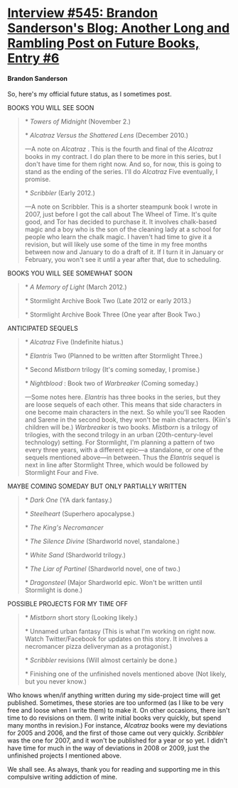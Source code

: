 # [Interview #545: Brandon Sanderson's Blog: Another Long and Rambling Post on Future Books, Entry #6](https://www.theoryland.com/intvmain.php?i=545#6)

#### Brandon Sanderson

So, here's my official future status, as I sometimes post.

BOOKS YOU WILL SEE SOON

> \*
> *Towers of Midnight*
> (November 2.)
>   
> \*
> *Alcatraz Versus the Shattered Lens*
> (December 2010.)
>   
> —A note on
> *Alcatraz*
> . This is the fourth and final of the
> *Alcatraz*
> books in my contract. I do plan there to be more in this series, but I don't have time for them right now. And so, for now, this is going to stand as the ending of the series. I'll do
> *Alcatraz*
> Five eventually, I promise.
>   
> \*
> *Scribbler*
> (Early 2012.)
>   
> —A note on Scribbler. This is a shorter steampunk book I wrote in 2007, just before I got the call about The Wheel of Time. It's quite good, and Tor has decided to purchase it. It involves chalk-based magic and a boy who is the son of the cleaning lady at a school for people who learn the chalk magic. I haven't had time to give it a revision, but will likely use some of the time in my free months between now and January to do a draft of it. If I turn it in January or February, you won't see it until a year after that, due to scheduling.

BOOKS YOU WILL SEE SOMEWHAT SOON

> \*
> *A Memory of Light*
> (March 2012.)
>   
> \* Stormlight Archive Book Two (Late 2012 or early 2013.)
>   
> \* Stormlight Archive Book Three (One year after Book Two.)

ANTICIPATED SEQUELS

> \*
> *Alcatraz*
> Five (Indefinite hiatus.)
>   
> \*
> *Elantris*
> Two (Planned to be written after Stormlight Three.)
>   
> \* Second
> *Mistborn*
> trilogy (It's coming someday, I promise.)
>   
> \*
> *Nightblood*
> : Book two of
> *Warbreaker*
> (Coming someday.)
>   
> —Some notes here.
> *Elantris*
> has three books in the series, but they are loose sequels of each other. This means that side characters in one become main characters in the next. So while you'll see Raoden and Sarene in the second book, they won't be main characters. (Kiin's children will be.)
> *Warbreaker*
> is two books.
> *Mistborn*
> is a trilogy of trilogies, with the second trilogy in an urban (20th-century-level technology) setting. For Stormlight, I'm planning a pattern of two every three years, with a different epic—a standalone, or one of the sequels mentioned above—in between. Thus the
> *Elantris*
> sequel is next in line after Stormlight Three, which would be followed by Stormlight Four and Five.

MAYBE COMING SOMEDAY BUT ONLY PARTIALLY WRITTEN

> \*
> *Dark One*
> (YA dark fantasy.)
>   
> \*
> *Steelheart*
> (Superhero apocalypse.)
>   
> \*
> *The King's Necromancer*
>   
> \*
> *The Silence Divine*
> (Shardworld novel, standalone.)
>   
> \*
> *White Sand*
> (Shardworld trilogy.)
>   
> \*
> *The Liar of Partinel*
> (Shardworld novel, one of two.)
>   
> \*
> *Dragonsteel*
> (Major Shardworld epic. Won't be written until Stormlight is done.)

POSSIBLE PROJECTS FOR MY TIME OFF

> \*
> *Mistborn*
> short story (Looking likely.)
>   
> \* Unnamed urban fantasy (This is what I'm working on right now. Watch Twitter/Facebook for updates on this story. It involves a necromancer pizza deliveryman as a protagonist.)
>   
> \*
> *Scribbler*
> revisions (Will almost certainly be done.)
>   
> \* Finishing one of the unfinished novels mentioned above (Not likely, but you never know.)

Who knows when/if anything written during my side-project time will get published. Sometimes, these stories are too unformed (as I like to be very free and loose when I write them) to make it. On other occasions, there isn't time to do revisions on them. (I write initial books very quickly, but spend many months in revision.) For instance,
*Alcatraz*
books were my deviations for 2005 and 2006, and the first of those came out very quickly.
*Scribbler*
was the one for 2007, and it won't be published for a year or so yet. I didn't have time for much in the way of deviations in 2008 or 2009, just the unfinished projects I mentioned above.

We shall see. As always, thank you for reading and supporting me in this compulsive writing addiction of mine.

